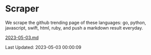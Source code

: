 # Scraper

We scrape the github trending page of these languages: go, python, javascript, swift, html, ruby, and push a markdown result everyday.

[2023-05-03.md](https://github.com/henson/Scraper/blob/master/2023-05-03.md)

Last Updated: 2023-05-03 00:00:09